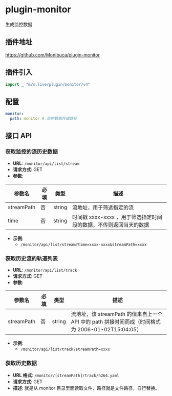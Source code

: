 # plugin-monitor

生成监控数据

## 插件地址

https://github.com/Monibuca/plugin-monitor

## 插件引入

```go
import _ "m7s.live/plugin/monitor/v4"
```

## 配置

```yaml
monitor:
  path: monitor # 监控数据存储路径
```

## 接口 API

### 获取监控的流历史数据

- **URL**: `/monitor/api/list/stream`
- **请求方式**: GET
- **参数**:

| 参数名     | 必填 | 类型   | 描述                                                              |
| ---------- | ---- | ------ | ----------------------------------------------------------------- |
| streamPath | 否   | string | 流地址，用于筛选指定的流                                          |
| time       | 否   | string | 时间戳 xxxx-xxxx ，用于筛选指定时间段的数据，不传则返回当天的数据 |

- **示例**:
  - `/monitor/api/list/stream?time=xxxx-xxxx&streamPath=xxxx`

### 获取历史流的轨道列表

- **URL**: `/monitor/api/list/track`
- **请求方式**: GET
- **参数**:

| 参数名     | 必填 | 类型   | 描述                                                                                              |
| ---------- | ---- | ------ | ------------------------------------------------------------------------------------------------- |
| streamPath | 否   | string | 流地址，该 streamPath 的值来自上一个 API 中的 path 拼接时间而成（时间格式为 2006-01-02T15:04:05） |

- **示例**:
  - `/monitor/api/list/track?streamPath=xxxx`

### 获取历史数据

- **URL 格式**: `/monitor/[streamPath]/track/h264.yaml`
- **请求方式**: GET
- **描述**: 就是从 monitor 目录里面读取文件，路径就是文件路径，自行替换。
